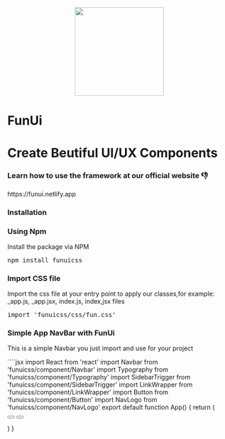 <p align="center">
<img src="https://funui.netlify.app/logo.png" width="200px">
<h1>FunUi</h1>
</p>

<h1>Create Beutiful UI/UX Components</h1>
<h3>Learn how to use the framework at our official website 👎</h3>
https://funui.netlify.app

<h3>Installation</h3>

<h3>Using Npm</h3>
Install the package via NPM

<pre>
npm install funuicss
</pre>

<h3>Import CSS file</h3>
Import the css file at your entry point to apply our classes,for example: _app.js, _app.jsx, index.js, index,jsx files
<pre>
import 'funuicss/css/fun.css'
</pre>


<h3>Simple App NavBar with FunUi </h3>
<p> This is a simple Navbar you just import and use for your project </p>
````jsx
import React from 'react'
import Navbar from 'funuicss/component/Navbar'
import Typography from 'funuicss/component/Typography'
import SidebarTrigger from 'funuicss/component/SidebarTrigger'
import LinkWrapper from 'funuicss/component/LinkWrapper'
import Button from 'funuicss/component/Button'
import NavLogo from 'funuicss/component/NavLogo'
export default function App() {
return (

<div>
<Navbar>
 <NavLogo>
 <Typography heading="h4" text="Fun Ui" />
 </NavLogo>

 <LinkWrapper visibleLinks>
 <Button text="Sign In" color="primary"> </Button>
 <Button text="Sign Up" bg="primary"  rounded > </Button>
 </LinkWrapper>

</Navbar>
</div>

)
}
```